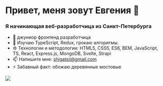 # Привет, меня зовут Евгения 👋

### Я начинающая веб-разработчица из Санкт-Петербурга

- 🔭 джуниор фронтенд разработчица
- 🌱 Изучаю TypeScript, Redux, грокаю алгоритмы.
- :gear: Технологии и методологии: HTML5, CSS5, ES6, BEM, JavaScript, TS, React, Express.js, MongoDB, Svelte, Strapi
- 📫 Напишите мне: shigatsii@gmail.com
- ⚡ Забавный факт: обожаю деревянные мостовые

![](https://komarev.com/ghpvc/?username=shigatsi&color=188f32&style=flat)
